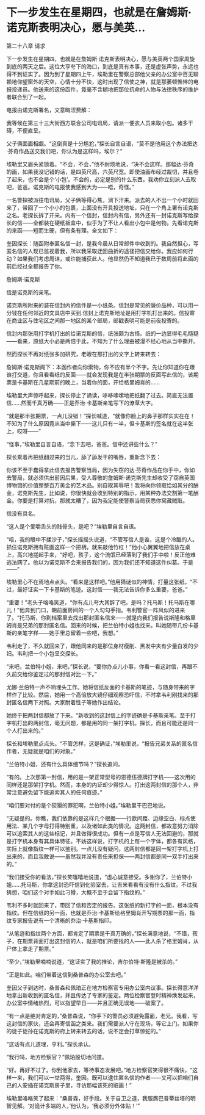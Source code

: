 # 下一步发生在星期四，也就是在詹姆斯·诺克斯表明决心，愿与美英...

第二十八章 请求

下一步发生在星期四，也就是在詹姆斯·诺克斯表明决心，愿与美英两个国家周旋到底的两天之后。这位大亨夸下的海口，到底是真有本事，还是虚张声势，永远也得不到证实了。因为到了星期四上午，埃勒里在警察总部他父亲的办公室中百无聊赖地仰望窗外的天空，心情十分不快，这时出现了信使之神，就是那萎顿憔悴的电报投递员。他送来的这份函件，竟毫不含糊地把那位抗命的人物与法律秩序的维护者联合到了一起。

电报由诺克斯署名，文意晦涩费解：

我等候在第三十三大街西方联合公司电讯局，请派一便衣人员来取小包。诸多干碍，不便直呈。

父子俩面面相觑。“这倒真是十分尴尬，”探长自言自语，“莫不是他用这个办法把达·芬奇作品送交我们吧，你认为是这样吗，埃尔？”

埃勒里又眉头紧锁着。“不会，不会，”他不耐烦地说，“决不会这样。那幅达·芬奇的画，如果我没记错的话，是四英尺高，六英尺宽。即使油画布经过裁切，并且卷了起来，也不会是个‘小包’。不会的，必定是别的什么东西。我劝你立刻派人去取吧，爸爸。诺克斯的电报使我感到大为——唔，奇怪。”

一名警探被派往电讯局，父子俩等得心焦，淌下汗来。派去的人不出一个小时就回来了，带回了一个小小的包裹，上面没有开具投送地址，只在一个角上署有诺克斯之名。老探长拆了开来。内有一个信封，信封内有信，另外还有一封诺克斯写给探长的信——全都装在硬纸板盒中，似乎为了不让人看出小包中是何物。先看诺克斯的来函——短而生硬，但有条有理。全文如下：

奎因探长：随函附奉匿名信一封，是我今晨从日常邮件中收到的。我自然担心，写匿名信的人现已监视着我，所以我采取迂回曲折的途径把信交给你。我应如何行动？如果我们考虑周详，或许能捕获此人。他显然仍不知道我已于数周前将此画的前后经过全都报告了你。

詹姆斯·诺克斯

信是诺克斯的亲笔。

诺克斯所附来的装在信封内的信件是一小纸条。信封是常见的廉价品种，可以用一分钱在任何邻近的文具店中买到.信封上诺克斯地址是用打字机打出来的。信投寄在商业区与住宅区之间那一地区的某个邮局，邮戳表明可能是前夜投寄的。

信封内那张用打字机打出的给诺克斯的信，纸张颇为古怪。纸的一边显得毛毛糙糙——看来，原纸大小必是两倍于此，不知为了什么理由被漫不经心地从当中撕开。

然而探长不再对纸张多加研究，老眼在那打出的文字上转来转去：

詹姆斯·诺克斯阁下：本函作者向你索物，你不应有半个不字。先让你知道你在跟谁打交道，你且看看纸的反面——就会发现我是在半张期票的反面写此信的，该期票是卡基斯在几星期前的晚上，当着你的面，开给格里姆肖的……

埃勒里大声惊呼起来，探长停止了诵读，哆哆嗦嗦地把纸翻了过去。简直无法置信……然而千真万确——正是乔治·卡基斯亲笔写下的潦草大字。

“就是那半张期票，一点儿没错！”探长喊道，“就像你脸上的鼻子那样实实在在！不知为了什么原因竟从当中撕下——这儿只有一半，但卡基斯的签名就在这半张上，哎呀——”

“怪事，”埃勒里自言自语，“念下去吧，爸爸。信中还讲些什么？”

探长乘着再把纸翻过来的当儿，舔了舔发干的嘴唇，重新念下去：

你该不至于蠢得拿此信去报告警察当局，因为失窃的达·芬奇作品在你手中，你如去警局，就必须供出前因后果，受人尊敬的詹姆斯·诺克斯先生却收受了窃自英国博物馆的价值整整百万美金的艺术品。别自取其辱吧！我将向你领取恰如其分的酬金，诺克斯先生，比如说，你很快就会收到特别的指示，用某种办法交割第一笔酬金。你要是打算对抗，那就太糟了，因为我定能使警察当局获悉你窝藏贼赃。

信没有具名。

“这人是个爱嚼舌头的贱骨头，是吧？”埃勒里自言自语。

“唔，我的眼中不揉沙子，”探长摇摇头说道，“不管写信人是谁，这是个冷酷的人。抓住诺克斯拥有赃画这样一个把柄，就来敲他竹杠！”他小心翼翼地把信放在桌上，高兴地搓起手来，“好吧，孩子，这个流氓已经落到了我们手中啦！反正他难逃法网了。他以为诺克斯不会来报告我们的，因为我们还不知道这件纠葛。于是——”

埃勒里心不在焉地点点头。“看来是这样吧。”他用猜谜似的神情，打量这张纸，“不过，最好证实一下卡基斯的笔迹。这封信——我无法告诉你多么重要，爸爸。”

“重要！”老头子咯咯笑道，“你有点儿夸大其辞了吧，是吗？托马斯！托马斯在哪儿！”他奔到门口，朝前面房间的一个人勾勾手指。韦利警官一阵风似的进来了。“托马斯，你到档案里去找出那封匿名信来——就是向我们报告说斯隆和格里姆肖是兄弟的那封匿名信。回来的时候，把兰伯特小姐也找来。叫她随带几份卡基斯的亲笔字样——她手里总留着一些吧，我想。”

韦利走了，不久就回来了，跟他同来的是那位身材瘦削、黑发中夹有少量白发的少妇。韦利把一个小包呈交探长。

“来吧，兰伯特小姐，来吧，”探长说，“要你办点儿小事，你看一看这封信，再跟不久前交给你鉴定过的那封信对比一下。”

尤娜·兰伯特一声不响埋头工作。她将信纸反面的卡基斯的笔迹，与随身带来的字样作了比较。然后，她用一个高倍放大镜仔细观察恐吓信，不时拿韦利刚找来的那封匿名信两下对照。大家耐着性子等她作出结论。

她终于把两封信都放了下来。“新收到的这封信上的字迹确是卡基斯亲笔。至于打字机打出的两封信，毫无问题，都是用的同一架打字机，探长，而且可能还是同一个人打出来的。”

探长和埃勒里点点头。“不管怎样，这是确证，”埃勒里说，“报告兄弟关系的匿名信作者，无疑就是咱们的对象。”

“兰伯特小姐，还有什么具体细节吗？”探长追问。

“有的。上次那第一封信，用的是一架正常型号的恩德伍德牌打字机——这次用的同样还是那架打字机。然而，本身的内证却少得惊人。打出这两封信的那个人，非常注意避免留下能追索其人的任何痕迹。”

“咱们要对付的是个狡猾的罪犯啊，兰伯特小姐。”埃勒里干巴巴地说。

“无疑是的。你瞧，我们依靠的是这样几个根据——行款间距、边缘空白、标点使用法、某几个字母打得特别重，以及诸如此类的情况。这两封信，都故意努力消除可以追索其人的这些标记，并且做得很成功。但有一点是写信人无法回避的，那就是打字机本身有其具体特征。不妨这样说，打字机的上每一个字体，都各有风格，实际上就像指纹一样可以鉴别。一点儿没有疑问，这两封信都是同一架打字机上打出来的，而且我敢说——虽然我并没有责任来担保——两封信都是同一双手打出来的。”

“我们接受你的看法，”探长笑嘻嘻地说道，“虚心诚意接受。多谢你了，兰伯特小姐……托马斯，你拿这封恐吓信到化验室去，让吉米看看有没有什么指纹。不过我猜想，咱们这个对手如此刁猾，大概不至于会留下指纹的。”

韦利不多时就回来了，带回了信和否定的报告。这张纸的新打字的一面，根本没有指纹。但在信纸的另一面，也就是乔治·卡基斯给格里姆肖开写期票的那一面，指纹专家报告说有一个清晰的乔治·卡基斯指印。

“从笔迹和指纹两个方面，都肯定了期票是千真万确的，”探长满意地说，“不错，孩子，在期票背面打出这封信的人，就是咱们所要找的人——此人杀了格里姆肖，从尸体上拿走了期票。”

“至少，”埃勒里喃喃说道，“这证实了我的推论，吉尔伯特·斯隆是被杀的。”

“正是如此。咱们带着这信到桑普森的办公室去吧。”

奎因父子到达时，桑普森和佩珀正在地方检察官专用办公室内议事。探长得意洋洋地拿出新收到的匿名信，并且传达了专家的鉴定。两位检察官登时精神焕发起来，办公室中情绪热烈，可以指望早日——并且正确无误地——破案了。

“有一点是绝对肯定的，”桑普森说，“你手下的警员必须避免露面，老兄。我看，写这封信的家伙，还会再寄信函之类来。我们需要派人守在现场，等它上门。如果你的徒子徒孙在诺克斯的府上转来转去的话，说不定会打草惊蛇的。”

“这话有点儿道理，亨利。”探长承认。

“我行吗，地方检察官？”佩珀殷切地问道。

“好。再好不过了。你到他家去，等待事态发展吧。”地方检察官笑得很不痛快，“这样一来，我们可以一举两得，奎因。既可以逮住匿名信的作者——又可以把咱们自己的人安插在诺克斯房子里，寻访那幅该死的赃画！”

埃勒里咯咯笑了起来：“桑普森，好手段。关于自卫之道，我服膺巴普蒂丝塔的明智见解。‘对诡计多端的人，’他认为，‘我必须分外体贴！’”